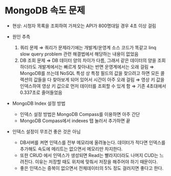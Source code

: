 # MongoDB 속도 문제
- 현상: 시청자 목록을 조회하여 가져오는 API가 800명대일 경우 4초 이상 걸림
- 원인 추측
  1. 쿼리 문제
  ⇒ 쿼리가 문제라기에는 개발계/운영계 소스 코드가 똑같고 linq slow query problem 관련 해결법에서 해당하는 내용이 없었음
  1. DB 조회 문제
  ⇒ DB 데이터 양의 차이가 다름, 그래서 같은 데이터의 양을 조회하더라도 개발계에서는 빠르게 찾아내는 반면 운영계에서는 오래 걸림
  ⇒ MongoDB를 쓰는데 NoSQL 특성 상 특정 필드의 값을 찾으려고 하면 모든 콜렉션의 값들을 다 찾아보게 되어 있어서 시간이 아주 오래 걸림
  ⇒ 영상 키 값을 인덱스하여 영상 키 값으로 먼저 데이터를 조회할 수 있게 함
  ⇒ 기존 4초대에서 0.337초로 줄어들었음

- MongoDB Index 설정 방법
  - 인덱스 설정 방법은 MongoDB Compass를 이용하면 아주 간단
  - MongoDB Compass에서 indexes 탭 눌러서 추가하면 끝
- 인덱스 설정이 무조건 좋은 것은 아님
    - DB서버를 켜면 인덱스를 전부 메모리에 올려놓는다.
    데이터가 적다면 인덱스를 추가해도 속도에 메리트는 없으면서 메모리만 차지한다.
    - 또한 CRUD 에서 인덱스가 생성되면 Read는 빨라지더라도 나머지 CUD는 느려진다.
    이유는 저장할 때도 위치에 맞춰서 저장을 해주어야 하기 때문이다.
    - 좋은 인덱스는 중복이 없으면서 전체데이터의 5% 정도 걸러지면 좋다고 한다.
